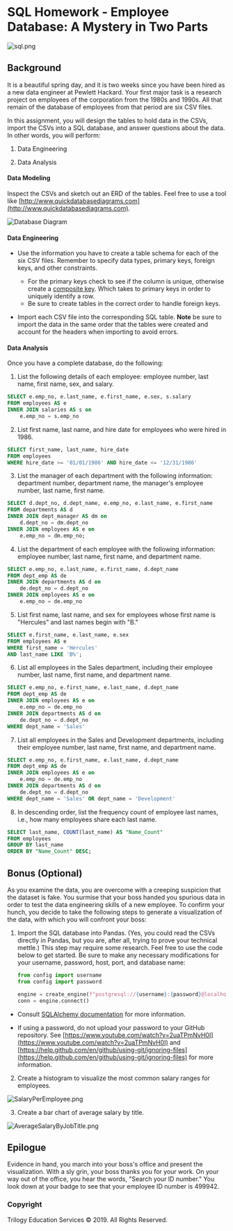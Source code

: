 # SQL Homework - Employee Database: A Mystery in Two Parts

![sql.png](images/sql.png)

## Background

It is a beautiful spring day, and it is two weeks since you have been hired as a new data engineer at Pewlett Hackard. Your first major task is a research project on employees of the corporation from the 1980s and 1990s. All that remain of the database of employees from that period are six CSV files.

In this assignment, you will design the tables to hold data in the CSVs, import the CSVs into a SQL database, and answer questions about the data. In other words, you will perform:

1. Data Engineering

3. Data Analysis

#### Data Modeling

Inspect the CSVs and sketch out an ERD of the tables. Feel free to use a tool like [http://www.quickdatabasediagrams.com](http://www.quickdatabasediagrams.com).

![Database Diagram](images/SQL_ERD.png)

#### Data Engineering

* Use the information you have to create a table schema for each of the six CSV files. Remember to specify data types, primary keys, foreign keys, and other constraints.

  * For the primary keys check to see if the column is unique, otherwise create a [composite key](https://en.wikipedia.org/wiki/Compound_key). Which takes to primary keys in order to uniquely identify a row.
  * Be sure to create tables in the correct order to handle foreign keys.

* Import each CSV file into the corresponding SQL table. **Note** be sure to import the data in the same order that the tables were created and account for the headers when importing to avoid errors.

#### Data Analysis

Once you have a complete database, do the following:

1. List the following details of each employee: employee number, last name, first name, sex, and salary.
```sql
SELECT e.emp_no, e.last_name, e.first_name, e.sex, s.salary
FROM employees AS e
INNER JOIN salaries AS s on
	e.emp_no = s.emp_no
```
2. List first name, last name, and hire date for employees who were hired in 1986.
```sql
SELECT first_name, last_name, hire_date
FROM employees
WHERE hire_date >= '01/01/1986' AND hire_date <= '12/31/1986'
```
3. List the manager of each department with the following information: department number, department name, the manager's employee number, last name, first name.
```sql
SELECT d.dept_no, d.dept_name, e.emp_no, e.last_name, e.first_name
FROM departments AS d
INNER JOIN dept_manager AS dm on
	d.dept_no = dm.dept_no
INNER JOIN employees AS e on
	e.emp_no = dm.emp_no;
```
4. List the department of each employee with the following information: employee number, last name, first name, and department name.
```sql
SELECT e.emp_no, e.last_name, e.first_name, d.dept_name
FROM dept_emp AS de
INNER JOIN departments AS d on
	de.dept_no = d.dept_no
INNER JOIN employees AS e on
	e.emp_no = de.emp_no
```
5. List first name, last name, and sex for employees whose first name is "Hercules" and last names begin with "B."
```sql
SELECT e.first_name, e.last_name, e.sex
FROM employees AS e
WHERE first_name = 'Hercules'
AND last_name LIKE 'B%';
```
6. List all employees in the Sales department, including their employee number, last name, first name, and department name.
```sql
SELECT e.emp_no, e.first_name, e.last_name, d.dept_name
FROM dept_emp AS de
INNER JOIN employees AS e on
	e.emp_no = de.emp_no
INNER JOIN departments AS d on
	de.dept_no = d.dept_no
WHERE dept_name = 'Sales'
```
7. List all employees in the Sales and Development departments, including their employee number, last name, first name, and department name.
```sql
SELECT e.emp_no, e.first_name, e.last_name, d.dept_name
FROM dept_emp AS de
INNER JOIN employees AS e on
	e.emp_no = de.emp_no
INNER JOIN departments AS d on
	de.dept_no = d.dept_no
WHERE dept_name = 'Sales' OR dept_name = 'Development'
```
8. In descending order, list the frequency count of employee last names, i.e., how many employees share each last name.
```sql
SELECT last_name, COUNT(last_name) AS "Name_Count"
FROM employees
GROUP BY last_name
ORDER BY "Name_Count" DESC;
```
## Bonus (Optional)

As you examine the data, you are overcome with a creeping suspicion that the dataset is fake. You surmise that your boss handed you spurious data in order to test the data engineering skills of a new employee. To confirm your hunch, you decide to take the following steps to generate a visualization of the data, with which you will confront your boss:

1. Import the SQL database into Pandas. (Yes, you could read the CSVs directly in Pandas, but you are, after all, trying to prove your technical mettle.) This step may require some research. Feel free to use the code below to get started. Be sure to make any necessary modifications for your username, password, host, port, and database name:

   ```python
   from config import username
   from config import password

   engine = create_engine(f"postgresql://{username}:{password}@localhost:5432/EmployeeSQL")
   conn = engine.connect()
   ```

* Consult [SQLAlchemy documentation](https://docs.sqlalchemy.org/en/latest/core/engines.html#postgresql) for more information.

* If using a password, do not upload your password to your GitHub repository. See [https://www.youtube.com/watch?v=2uaTPmNvH0I](https://www.youtube.com/watch?v=2uaTPmNvH0I) and [https://help.github.com/en/github/using-git/ignoring-files](https://help.github.com/en/github/using-git/ignoring-files) for more information.

2. Create a histogram to visualize the most common salary ranges for employees.

![SalaryPerEmployee.png](images/SalaryPerEmployee.png)

3. Create a bar chart of average salary by title.

![AverageSalaryByJobTitle.png](images/AverageSalaryByJobTitle.png)

## Epilogue

Evidence in hand, you march into your boss's office and present the visualization. With a sly grin, your boss thanks you for your work. On your way out of the office, you hear the words, "Search your ID number." You look down at your badge to see that your employee ID number is 499942.

### Copyright

Trilogy Education Services © 2019. All Rights Reserved.
